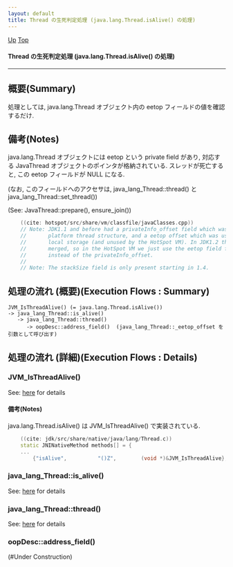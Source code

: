 ```yaml
---
layout: default
title: Thread の生死判定処理 (java.lang.Thread.isAlive() の処理)  
---
```

[Up](no1IkYYOWe.html) [Top](../index.html)

#### Thread の生死判定処理 (java.lang.Thread.isAlive() の処理)  

--- 
## 概要(Summary)
処理としては, java.lang.Thread オブジェクト内の eetop フィールドの値を確認するだけ.

## 備考(Notes)
java.lang.Thread オブジェクトには eetop という private field があり, 対応する JavaThread オブジェクトのポインタが格納されている.
スレッドが死亡すると, この eetop フィールドが NULL になる.

(なお, このフィールドへのアクセサは, java_lang_Thread::thread() と java_lang_Thread::set_thread())

(See: JavaThread::prepare(), ensure_join())


```cpp
    ((cite: hotspot/src/share/vm/classfile/javaClasses.cpp))
    // Note: JDK1.1 and before had a privateInfo_offset field which was used for the
    //       platform thread structure, and a eetop offset which was used for thread
    //       local storage (and unused by the HotSpot VM). In JDK1.2 the two structures
    //       merged, so in the HotSpot VM we just use the eetop field for the thread
    //       instead of the privateInfo_offset.
    //
    // Note: The stackSize field is only present starting in 1.4.
```


## 処理の流れ (概要)(Execution Flows : Summary)
```
JVM_IsThreadAlive() (= java.lang.Thread.isAlive())
-> java_lang_Thread::is_alive()
   -> java_lang_Thread::thread()
      -> oopDesc::address_field()  (java_lang_Thread::_eetop_offset を引数として呼び出す)
```

## 処理の流れ (詳細)(Execution Flows : Details)
### JVM_IsThreadAlive()
See: [here](no2114L41.html) for details
#### 備考(Notes)
java.lang.Thread.isAlive() は JVM_IsThreadAlive() で実装されている.


```cpp
    ((cite: jdk/src/share/native/java/lang/Thread.c))
    static JNINativeMethod methods[] = {
    ...
        {"isAlive",          "()Z",        (void *)&JVM_IsThreadAlive},
```


### java_lang_Thread::is_alive()
See: [here](no21149BF.html) for details
### java_lang_Thread::thread()
See: [here](no2114KML.html) for details
### oopDesc::address_field()
(#Under Construction)







